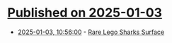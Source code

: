 # [Published on 2025-01-03](index.md)

* [2025-01-03, 10:56:00](https://soylentnews.org/article.pl?sid=25/01/02/108200&from=rss) - [Rare Lego Sharks Surface](https://soylentnews.org/article.pl?sid=25/01/02/108200&from=rss)
